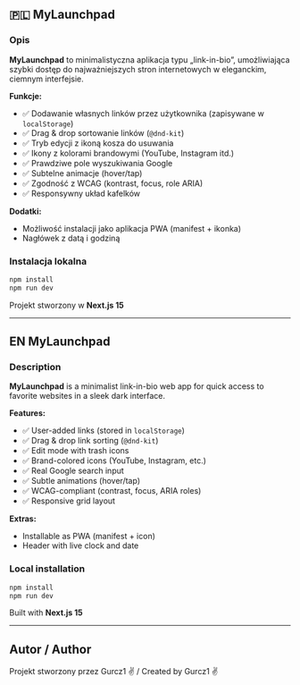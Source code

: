 ## 🇵🇱 MyLaunchpad 

### Opis

**MyLaunchpad** to minimalistyczna aplikacja typu „link-in-bio”, umożliwiająca szybki dostęp do najważniejszych stron internetowych w eleganckim, ciemnym interfejsie.

**Funkcje:**

- ✅ Dodawanie własnych linków przez użytkownika (zapisywane w `localStorage`)
- ✅ Drag & drop sortowanie linków (`@dnd-kit`)
- ✅ Tryb edycji z ikoną kosza do usuwania
- ✅ Ikony z kolorami brandowymi (YouTube, Instagram itd.)
- ✅ Prawdziwe pole wyszukiwania Google
- ✅ Subtelne animacje (hover/tap)
- ✅ Zgodność z WCAG (kontrast, focus, role ARIA)
- ✅ Responsywny układ kafelków

**Dodatki:**

- Możliwość instalacji jako aplikacja PWA (manifest + ikonka)
- Nagłówek z datą i godziną

### Instalacja lokalna

```bash
npm install
npm run dev
```

Projekt stworzony w **Next.js 15**

---

## EN MyLaunchpad

### Description

**MyLaunchpad** is a minimalist link-in-bio web app for quick access to favorite websites in a sleek dark interface.

**Features:**

- ✅ User-added links (stored in `localStorage`)
- ✅ Drag & drop link sorting (`@dnd-kit`)
- ✅ Edit mode with trash icons
- ✅ Brand-colored icons (YouTube, Instagram, etc.)
- ✅ Real Google search input
- ✅ Subtle animations (hover/tap)
- ✅ WCAG-compliant (contrast, focus, ARIA roles)
- ✅ Responsive grid layout

**Extras:**

- Installable as PWA (manifest + icon)
- Header with live clock and date

### Local installation

```bash
npm install
npm run dev
```

Built with **Next.js 15**

---

## Autor / Author

Projekt stworzony przez Gurcz1 ✌️ / Created by Gurcz1 ✌️
